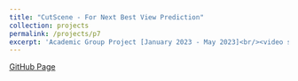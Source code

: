 ```yaml
---
title: "CutScene - For Next Best View Prediction"
collection: projects
permalink: /projects/p7
excerpt: 'Academic Group Project [January 2023 - May 2023]<br/><video src="/images/Leg_Design_Video_0.mp4" controls="controls" style="max-height: 300px;">>'
---
```


[GitHub Page](https://adityarauniyar.com/cutscene.github.io/)